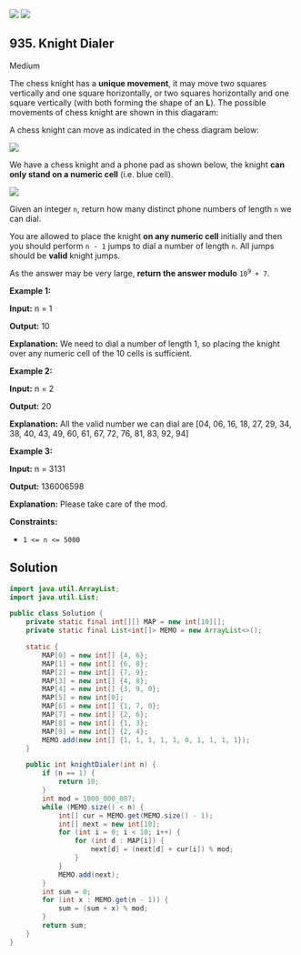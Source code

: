 [![](https://img.shields.io/github/stars/javadev/LeetCode-in-Java?label=Stars&style=flat-square)](https://github.com/javadev/LeetCode-in-Java)
[![](https://img.shields.io/github/forks/javadev/LeetCode-in-Java?label=Fork%20me%20on%20GitHub%20&style=flat-square)](https://github.com/javadev/LeetCode-in-Java/fork)

## 935\. Knight Dialer

Medium

The chess knight has a **unique movement**, it may move two squares vertically and one square horizontally, or two squares horizontally and one square vertically (with both forming the shape of an **L**). The possible movements of chess knight are shown in this diagaram:

A chess knight can move as indicated in the chess diagram below:

![](https://assets.leetcode.com/uploads/2020/08/18/chess.jpg)

We have a chess knight and a phone pad as shown below, the knight **can only stand on a numeric cell** (i.e. blue cell).

![](https://assets.leetcode.com/uploads/2020/08/18/phone.jpg)

Given an integer `n`, return how many distinct phone numbers of length `n` we can dial.

You are allowed to place the knight **on any numeric cell** initially and then you should perform `n - 1` jumps to dial a number of length `n`. All jumps should be **valid** knight jumps.

As the answer may be very large, **return the answer modulo** <code>10<sup>9</sup> + 7</code>.

**Example 1:**

**Input:** n = 1

**Output:** 10

**Explanation:** We need to dial a number of length 1, so placing the knight over any numeric cell of the 10 cells is sufficient.

**Example 2:**

**Input:** n = 2

**Output:** 20

**Explanation:** All the valid number we can dial are [04, 06, 16, 18, 27, 29, 34, 38, 40, 43, 49, 60, 61, 67, 72, 76, 81, 83, 92, 94]

**Example 3:**

**Input:** n = 3131

**Output:** 136006598

**Explanation:** Please take care of the mod.

**Constraints:**

*   `1 <= n <= 5000`

## Solution

```java
import java.util.ArrayList;
import java.util.List;

public class Solution {
    private static final int[][] MAP = new int[10][];
    private static final List<int[]> MEMO = new ArrayList<>();

    static {
        MAP[0] = new int[] {4, 6};
        MAP[1] = new int[] {6, 8};
        MAP[2] = new int[] {7, 9};
        MAP[3] = new int[] {4, 8};
        MAP[4] = new int[] {3, 9, 0};
        MAP[5] = new int[0];
        MAP[6] = new int[] {1, 7, 0};
        MAP[7] = new int[] {2, 6};
        MAP[8] = new int[] {1, 3};
        MAP[9] = new int[] {2, 4};
        MEMO.add(new int[] {1, 1, 1, 1, 1, 0, 1, 1, 1, 1});
    }

    public int knightDialer(int n) {
        if (n == 1) {
            return 10;
        }
        int mod = 1000_000_007;
        while (MEMO.size() < n) {
            int[] cur = MEMO.get(MEMO.size() - 1);
            int[] next = new int[10];
            for (int i = 0; i < 10; i++) {
                for (int d : MAP[i]) {
                    next[d] = (next[d] + cur[i]) % mod;
                }
            }
            MEMO.add(next);
        }
        int sum = 0;
        for (int x : MEMO.get(n - 1)) {
            sum = (sum + x) % mod;
        }
        return sum;
    }
}
```